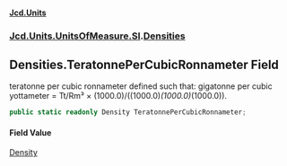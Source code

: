 #### [Jcd.Units](index.md 'index')
### [Jcd.Units.UnitsOfMeasure.SI](Jcd.Units.UnitsOfMeasure.SI.md 'Jcd.Units.UnitsOfMeasure.SI').[Densities](Densities.md 'Jcd.Units.UnitsOfMeasure.SI.Densities')

## Densities.TeratonnePerCubicRonnameter Field

teratonne per cubic ronnameter defined such that: gigatonne per cubic yottameter = Tt/Rm³ ×
(1000.0)/((1000.0)*(1000.0)*(1000.0)).

```csharp
public static readonly Density TeratonnePerCubicRonnameter;
```

#### Field Value
[Density](Density.md 'Jcd.Units.UnitTypes.Density')